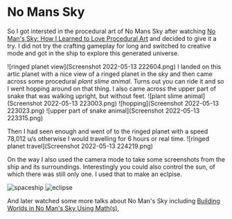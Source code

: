 # No Mans Sky

So I got intersted in the procedural art of No Mans Sky after watching [No Man's Sky: How I Learned to Love Procedural Art](https://youtu.be/vcEA41eBOGs) and decided to give it a try. I did not try the crafting gameplay for long and switched to creative mode and got in the ship to explore this generated universe. 

![ringed planet view](Screenshot 2022-05-13 222604.png)
I landed on this artic planet with a nice view of a ringed planet in the sky and then came across some procedural *plant slime animal*. Turns out you can ride it and so I went hopping around on that thing. I also came across the upper part of snake that was walking upright, but without feet.
![plant slime animal](Screenshot 2022-05-13 223003.png)
![hopping](Screenshot 2022-05-13 223023.png)
![upper part of snake animal](Screenshot 2022-05-13 223315.png)

Then I had seen enough and went of to the ringed planet with a speed 78,012 u/s otherwise I would travelling for 6 hours or real time.
![ringed planet travel](Screenshot 2022-05-13 224219.png)

On the way I also used the camera mode to take some screenshots from the ship and its surroundings. Interestingly you could also control the sun, of which there was still only one. I used that to make an eclpise.

![spaceship](May-13@22.40.12.png)
![eclipse](May-13@22.41.23.png)

And later watched some more talks about No Man's Sky including [Building Worlds in No Man's Sky Using Math(s)](9https://youtu.be/C9RyEiEzMiU), 
